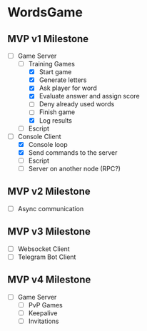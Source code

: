 # WordsGame

## MVP v1 Milestone

- [ ] Game Server
  - [ ] Training Games
    - [x] Start game
    - [x] Generate letters
    - [x] Ask player for word
    - [x] Evaluate answer and assign score
    - [ ] Deny already used words
    - [ ] Finish game
    - [x] Log results
  - [ ] Escript
- [ ] Console Client
  - [x] Console loop
  - [x] Send commands to the server
  - [ ] Escript
  - [ ] Server on another node (RPC?)

## MVP v2 Milestone

- [ ] Async communication

## MVP v3 Milestone

- [ ] Websocket Client
- [ ] Telegram Bot Client

## MVP v4 Milestone

- [ ] Game Server
  - [ ] PvP Games
  - [ ] Keepalive
  - [ ] Invitations
